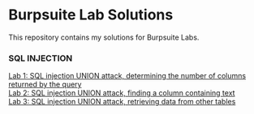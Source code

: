 # Burpsuite Lab Solutions
This repository contains my solutions for Burpsuite Labs.

### SQL INJECTION
[Lab 1: SQL injection UNION attack, determining the number of columns returned by the query](https://github.com/M-Faheem-Khan/Burpsuite-Lab-Solutions/blob/main/lab1.md)  
[Lab 2: SQL injection UNION attack, finding a column containing text](https://github.com/M-Faheem-Khan/Burpsuite-Lab-Solutions/blob/main/lab2.md)  
[Lab 3: SQL injection UNION attack, retrieving data from other tables](https://github.com/M-Faheem-Khan/Burpsuite-Lab-Solutions/blob/main/lab3.md)

<!-- EOF -->
